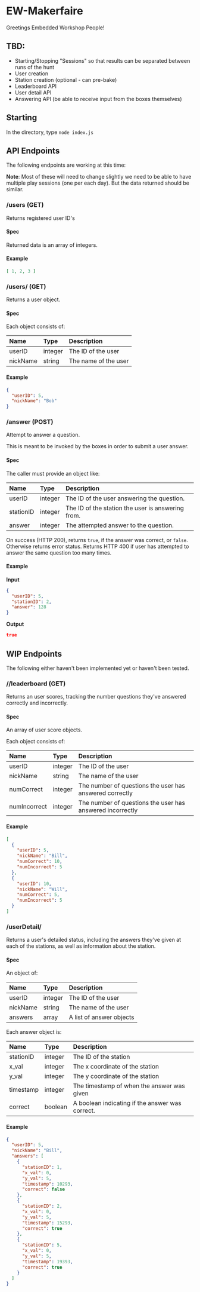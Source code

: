# EW-Makerfaire
Greetings Embedded Workshop People!

## TBD:
* Starting/Stopping "Sessions" so that results can be separated between runs of the hunt
* User creation
* Station creation (optional - can pre-bake)
* Leaderboard API
* User detail API
* Answering API (be able to receive input from the boxes themselves)

## Starting

In the directory, type
`node index.js`

## API Endpoints
The following endpoints are working at this time:

**Note**: Most of these will need to change slightly we need to be able to have
multiple play sessions (one per each day). But the data returned should be
similar.

### /users (GET)
Returns registered user ID's

#### Spec
Returned data is an array of integers.

#### Example

``` json
[ 1, 2, 3 ]
```

### /users/<userID> (GET)
Returns a user object.

#### Spec
Each object consists of:

| Name     | Type    | Description          |
|:---------|:--------|:---------------------|
| userID   | integer | The ID of the user   |
| nickName | string  | The name of the user |

#### Example

``` json
{
  "userID": 5,
  "nickName": "Bob"
}
```

### /answer (POST)
Attempt to answer a question.

This is meant to be invoked by the boxes in order to submit a user answer.

#### Spec
The caller must provide an object like:

| Name      | Type    | Description                                       |
|:----------|:--------|:--------------------------------------------------|
| userID    | integer | The ID of the user answering the question.        |
| stationID | integer | The ID of the station the user is answering from. |
| answer    | integer | The attempted answer to the question.             |

On success (HTTP 200), returns `true`, if the answer was correct, or `false`.
Otherwise returns error status.
Returns HTTP 400 if user has attempted to answer the same question too many times.

#### Example

**Input**
``` json
{
  "userID": 5,
  "stationID": 2,
  "answer": 128
}
```
**Output**

``` json
true
```

## WIP Endpoints
The following either haven't been implemented yet or haven't been tested.

### /<sessionID>/leaderboard (GET)
Returns an user scores, tracking the number questions they've answered correctly
and incorrectly.

#### Spec
An array of user score objects.

Each object consists of:

| Name         | Type    | Description                                               |
|:-------------|:--------|:----------------------------------------------------------|
| userID       | integer | The ID of the user                                        |
| nickName     | string  | The name of the user                                      |
| numCorrect   | integer | The number of questions the user has answered correctly   |
| numIncorrect | integer | The number of questions the user has answered incorrectly |

#### Example

``` json
[
  {
    "userID": 5,
    "nickName": "Bill",
    "numCorrect": 10,
    "numIncorrect": 5
  },
  {
    "userID": 10,
    "nickName": "Will",
    "numCorrect": 5,
    "numIncorrect": 5
  }
]
```
### /userDetail/<userID>
Returns a user's detailed status, including the answers they've given at each of
the stations, as well as information about the station.

#### Spec
An object of:

| Name     | Type    | Description              |
|:---------|:--------|:-------------------------|
| userID   | integer | The ID of the user       |
| nickName | string  | The name of the user     |
| answers  | array   | A list of answer objects |

Each answer object is:

| Name      | Type    | Description                                     |
|:----------|:--------|:------------------------------------------------|
| stationID | integer | The ID of the station                           |
| x_val     | integer | The x coordinate of the station                 |
| y_val     | integer | The y coordinate of the station                 |
| timestamp | integer | The timestamp of when the answer was given      |
| correct   | boolean | A boolean indicating if the answer was correct. |

#### Example

``` json
{
  "userID": 5,
  "nickName": "Bill",
  "answers": [
    {
      "stationID": 1,
      "x_val": 0,
      "y_val": 5,
      "timestamp": 10293,
      "correct": false
    },
    {
      "stationID": 2,
      "x_val": 0,
      "y_val": 5,
      "timestamp": 15293,
      "correct": true
    },
    {
      "stationID": 5,
      "x_val": 0,
      "y_val": 5,
      "timestamp": 19393,
      "correct": true
    }
  ]
}
```

